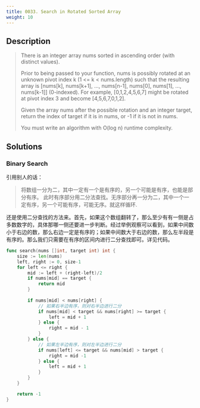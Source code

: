 ```yaml
---
title: 0033. Search in Rotated Sorted Array
weight: 10
---
```


## Description

> There is an integer array nums sorted in ascending order (with distinct values).
> 
> Prior to being passed to your function, nums is possibly rotated at an unknown pivot index k (1 <= k < nums.length) such that the resulting array is [nums[k], nums[k+1], ..., nums[n-1], nums[0], nums[1], ..., nums[k-1]] (0-indexed). For example, [0,1,2,4,5,6,7] might be rotated at pivot index 3 and become [4,5,6,7,0,1,2].
> 
> Given the array nums after the possible rotation and an integer target, return the index of target if it is in nums, or -1 if it is not in nums.
>
> You must write an algorithm with O(log n) runtime complexity.


## Solutions

### Binary Search

引用别人的话：
> 将数组一分为二，其中一定有一个是有序的，另一个可能是有序，也能是部分有序。
> 此时有序部分用二分法查找。无序部分再一分为二，其中一个一定有序，另一个可能有序，可能无序。就这样循环. 

还是使用二分查找的方法来。首先，如果这个数组翻转了，那么至少有有一侧是占多数数字的，具体那哪一侧还要进一步判断。经过举例观察可以看到，如果中间数小于右边的数，那么右边一定是有序的；如果中间数大于右边的数，那么左半段是有序的。那么我们只需要在有序的区间内进行二分查找即可。详见代码。

```go
func search(nums []int, target int) int {
	size := len(nums)
	left, right := 0, size-1
	for left <= right {
		mid := left + (right-left)/2
		if nums[mid] == target {
			return mid
		} 
		
		if nums[mid] < nums[right] {
			// 如果右半边有序，则对右半边进行二分
			if nums[mid] < target && nums[right] >= target {
				left = mid + 1
			} else {
				right = mid - 1
			}
		} else {
			// 如果左半边有序，则对左半边进行二分
			if nums[left] <= target && nums[mid] > target {
				right = mid -1
			} else {
				left = mid + 1
			}
		}
	}

	return -1
}
```
